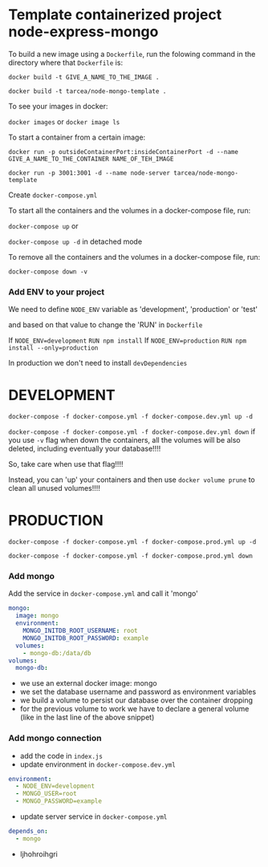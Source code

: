 # Template containerized project node-express-mongo

To build a new image using a `Dockerfile`, run the folowing command in the directory where that `Dockerfile` is:

`docker build -t GIVE_A_NAME_TO_THE_IMAGE .`

`docker build -t tarcea/node-mongo-template .`

To see your images in docker:

`docker images` or `docker image ls`

To start a container from a certain image:

`docker run -p outsideContainerPort:insideContainerPort -d --name GIVE_A_NAME_TO_THE_CONTAINER NAME_OF_TEH_IMAGE`

`docker run -p 3001:3001 -d --name node-server tarcea/node-mongo-template`

Create `docker-compose.yml`

To start all the containers and the volumes in a docker-compose file, run:

`docker-compose up` or

`docker-compose up -d` in detached mode

To remove all the containers and the volumes in a docker-compose file, run:

`docker-compose down -v`

### Add ENV to your project

We need to define `NODE_ENV` variable as 'development', 'production' or 'test'

and based on that value to change the 'RUN' in `Dockerfile`

If `NODE_ENV=development` `RUN npm install`
If `NODE_ENV=production` `RUN npm install --only=production`

In production we don't need to install `devDependencies`

# DEVELOPMENT

`docker-compose -f docker-compose.yml -f docker-compose.dev.yml up -d`

`docker-compose -f docker-compose.yml -f docker-compose.dev.yml down` if you use `-v` flag when down the containers, all the volumes will be also deleted, including eventually your database!!!!

So, take care when use that flag!!!!

Instead, you can 'up' your containers and then use `docker volume prune` to clean all unused volumes!!!!

# PRODUCTION

`docker-compose -f docker-compose.yml -f docker-compose.prod.yml up -d`

`docker-compose -f docker-compose.yml -f docker-compose.prod.yml down`

### Add mongo

Add the service in `docker-compose.yml` and call it 'mongo'

```yml
mongo:
  image: mongo
  environment:
    MONGO_INITDB_ROOT_USERNAME: root
    MONGO_INITDB_ROOT_PASSWORD: example
  volumes:
    - mongo-db:/data/db
volumes:
  mongo-db:
```

- we use an external docker image: mongo
- we set the database username and password as environment variables
- we build a volume to persist our database over the container dropping
- for the previous volume to work we have to declare a general volume (like in the last line of the above snippet)

### Add mongo connection

- add the code in `index.js`
- update environment in `docker-compose.dev.yml`

```yaml
environment:
  - NODE_ENV=development
  - MONGO_USER=root
  - MONGO_PASSWORD=example
```

- update server service in `docker-compose.yml`

```yaml
depends_on:
  - mongo
```

- ljhohroihgri
